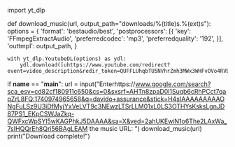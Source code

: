 import yt_dlp

def download_music(url, output_path="downloads/%(title)s.%(ext)s"):
    options = {
        'format': 'bestaudio/best',
        'postprocessors': [{
            'key': 'FFmpegExtractAudio',
            'preferredcodec': 'mp3',
            'preferredquality': '192',
        }],
        'outtmpl': output_path,
    }
    
    with yt_dlp.YoutubeDL(options) as ydl:
        ydl.download([uhttps://www.youtube.com/redirect?event=video_description&redir_token=QUFFLUhqbTU5NVhrZmh3MWx3WHFvOVo4RVBlNmlrUWR0d3xBQ3Jtc0tsTi0zRzBxcFlMamhNNWszaFQyTUhtT1lTSS1YSzdvWmd5SmRPTHk1ajcwVDF5OGRCMkxKa1c2NU10eDkydXhacUpXR01ZRExvdC1RU0x3YnJCcndONVFWNmRJbjdTUktiYWtyeTc5NlotUFlVWW1rVQ&q=https%3A%2F%2Fdavido.lnk.to%2Ftimeless&v=OSBan_sH_b8rl])

if __name__ == "__main__":
    url = input("Enterhttps://www.google.com/search?sca_esv=cd82cf180911c650&cs=0&sxsrf=AHTn8zpaD0l1Suqb6cRhPCct7qaqZrL8FQ:1740974965658&q=davido+assurance&stick=H4sIAAAAAAAAAONgFuLSz9U3iDfMyjYxVeLVT9c3NEwzLTSrLLM01xL0LS3OTHYsKsksLgnJD87PS1_EKpCSWJaZkq-QWFxcWpSYl5wKAGPhkJ5DAAAA&sa=X&ved=2ahUKEwiN1o6The2LAxWa_7sIHQQrEh8Qri56BAgLEAM the music URL: ")
    download_music(url)
    print("Download complete!") 
